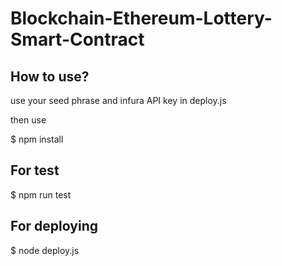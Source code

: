 # Blockchain-Ethereum-Lottery-Smart-Contract

## How to use?

use your seed phrase and infura API key in deploy.js

then use

$ npm install

## For test

$ npm run test

## For deploying

$ node deploy.js
